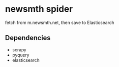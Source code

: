 # newsmth spider
fetch from m.newsmth.net, then save to Elasticsearch

## Dependencies
* scrapy
* pyquery
* elasticsearch


